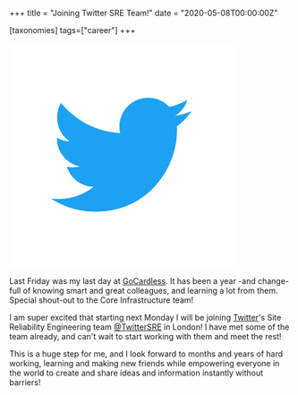 +++
title = "Joining Twitter SRE Team!"
date = "2020-05-08T00:00:00Z"

[taxonomies]
tags=["career"]
+++

![Twitter](twitter-logo.png)

Last Friday was my last day at [GoCardless](https://gocardless.com). It has been
a year -and change- full of knowing smart and great colleagues, and learning a
lot from them. Special shout-out to the Core Infrastructure team!

I am super excited that starting next Monday I will be joining
[Twitter](https://twitter.com)'s Site Reliability Engineering team
[@TwitterSRE](https://twitter.com/TwitterSRE) in London! I have met some of the
team already, and can't wait to start working with them and meet the rest!

This is a huge step for me, and I look forward to months and years of hard
working, learning and making new friends while empowering everyone in the world
to create and share ideas and information instantly without barriers!
